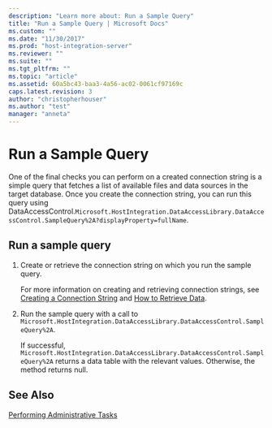 ```yaml
---
description: "Learn more about: Run a Sample Query"
title: "Run a Sample Query | Microsoft Docs"
ms.custom: ""
ms.date: "11/30/2017"
ms.prod: "host-integration-server"
ms.reviewer: ""
ms.suite: ""
ms.tgt_pltfrm: ""
ms.topic: "article"
ms.assetid: 60a5bc43-baa3-4a56-ac02-0061cf97169c
caps.latest.revision: 3
author: "christopherhouser"
ms.author: "test"
manager: "anneta"
---
```

# Run a Sample Query
One of the final checks you can perform on a created connection string is a simple query that fetches a list of available files and data sources in the target database. Once you create the connection string, you can run this query using DataAccessControl.`Microsoft.HostIntegration.DataAccessLibrary.DataAccessControl.SampleQuery%2A?displayProperty=fullName`.  
  
## Run a sample query  
  
1.  Create or retrieve the connection string on which you run the sample query.  
  
     For more information on creating and retrieving connection strings, see [Creating a Connection String](../core/creating-a-connection-string1.md) and [How to Retrieve Data](../core/how-to-retrieve-data2.md).  
  
2.  Run the sample query with a call to `Microsoft.HostIntegration.DataAccessLibrary.DataAccessControl.SampleQuery%2A`.  
  
     If successful, `Microsoft.HostIntegration.DataAccessLibrary.DataAccessControl.SampleQuery%2A` returns a data table with the relevant values. Otherwise, the method returns null.  
  
## See Also  
 [Performing Administrative Tasks](../core/performing-administrative-tasks1.md)
